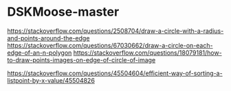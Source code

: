 # DSKMoose-master
https://stackoverflow.com/questions/2508704/draw-a-circle-with-a-radius-and-points-around-the-edge
https://stackoverflow.com/questions/67030662/draw-a-circle-on-each-edge-of-an-n-polygon
https://stackoverflow.com/questions/18079181/how-to-draw-points-images-on-edge-of-circle-of-image

https://stackoverflow.com/questions/45504604/efficient-way-of-sorting-a-listpoint-by-x-value/45504826
